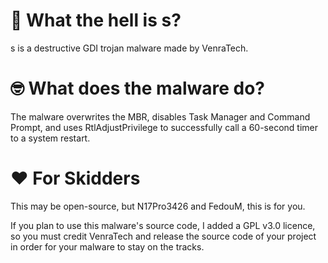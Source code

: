 # 🤔 What the hell is s?
s is a destructive GDI trojan malware made by VenraTech.

# 🤓 What does the malware do?
The malware overwrites the MBR, disables Task Manager and Command Prompt, and uses RtlAdjustPrivilege to successfully call a 60-second timer to a system restart.

# ❤️ For Skidders
This may be open-source, but N17Pro3426 and FedouM, this is for you.

If you plan to use this malware's source code, I added a GPL v3.0 licence, so you must credit VenraTech and release the source code of your project in order for your malware to stay on the tracks.
